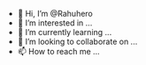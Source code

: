- 👋 Hi, I’m @Rahuhero
- 👀 I’m interested in ...
- 🌱 I’m currently learning ...
- 💞️ I’m looking to collaborate on ...
- 📫 How to reach me ...

<!---
Rahuhero/Rahuhero is a ✨ special ✨ repository because its `README.md` (this file) appears on your GitHub profile.
You can click the Preview link to take a look at your changes.
--->
